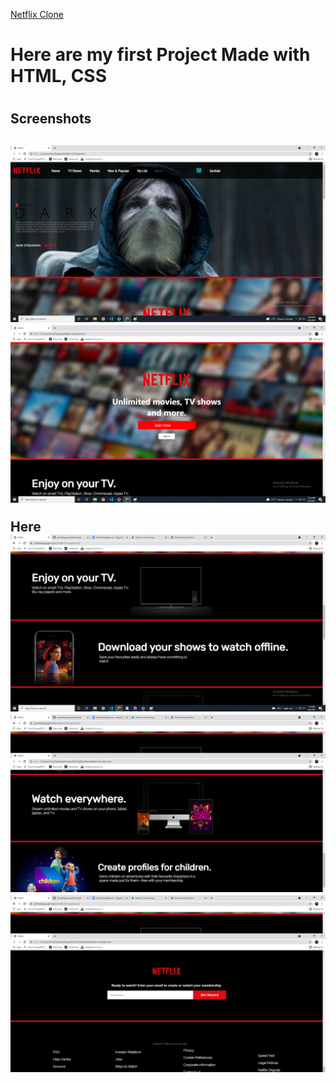 <a href="https://sarthakkgarg.github.io/NetflixClone.github.io/">Netflix Clone<a>
<h1> Here are my first Project Made with HTML, CSS <h1>
<h2> Screenshots <h2>
<img src="/Screenshots/Screenshot1.jpg" alt="" >
<img src="/Screenshots/Screenshot2.jpg" alt="" >
 <p> Here </>
<img src="/Screenshots/Screenshot3.jpg" alt="" >
<img src="/Screenshots/Screenshot4.jpg" alt="" >
<img src="/Screenshots/Screenshot5.jpg" alt="" >

